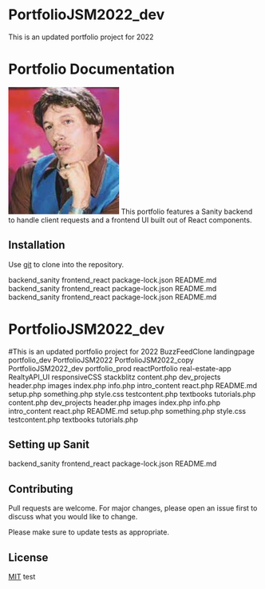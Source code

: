 # PortfolioJSM2022_dev

This is an updated portfolio project for 2022

# Portfolio Documentation

![alt text](testimage.jpg)
This portfolio features a Sanity backend to handle client requests and a frontend UI built out of React components.

## Installation

Use [git](https://pip.pypa.io/en/stable/) to clone into the repository.

backend_sanity
frontend_react
package-lock.json
README.md
backend_sanity
frontend_react
package-lock.json
README.md
backend_sanity
frontend_react
package-lock.json
README.md

# PortfolioJSM2022_dev

#This is an updated portfolio project for 2022
BuzzFeedClone
landingpage
portfolio_dev
PortfolioJSM2022
PortfolioJSM2022_copy
PortfolioJSM2022_dev
portfolio_prod
reactPortfolio
real-estate-app
RealtyAPI_UI
responsiveCSS
stackblitz
content.php
dev_projects
header.php
images
index.php
info.php
intro_content
react.php
README.md
setup.php
something.php
style.css
testcontent.php
textbooks
tutorials.php
content.php
dev_projects
header.php
images
index.php
info.php
intro_content
react.php
README.md
setup.php
something.php
style.css
testcontent.php
textbooks
tutorials.php

## Setting up Sanit

backend_sanity
frontend_react
package-lock.json
README.md

## Contributing

Pull requests are welcome. For major changes, please open an issue first
to discuss what you would like to change.

Please make sure to update tests as appropriate.

## License

[MIT](https://choosealicense.com/licenses/mit/)
test
